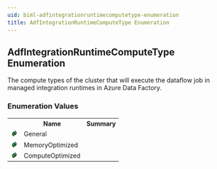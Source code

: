 ```yaml
---
uid: biml-adfintegrationruntimecomputetype-enumeration
title: AdfIntegrationRuntimeComputeType Enumeration
---
```


## AdfIntegrationRuntimeComputeType Enumeration

<div class="LanguageSummary"><div class ="SummaryItem">The compute types of the cluster that will execute the dataflow job in managed integration runtimes in Azure Data Factory.</div></div>
<div class="EnumValueGroup">

### Enumeration Values

<table id="EnumValue" class="MemberList"><tbody><tr><th class="MemberTypeIconColumnHeader">&nbsp;</th><th class="MemberNameColumnHeader">Name</th><th class="MemberSummaryColumnHeader">Summary</th></tr><tr class="cd0"><td align="center" class="MemberTypeIcon"><img src="enumValue.png"></img></td><td class="MemberName">General</td><td class="MemberSummary"></td></tr><tr class="cd1"><td align="center" class="MemberTypeIcon"><img src="enumValue.png"></img></td><td class="MemberName">MemoryOptimized</td><td class="MemberSummary"></td></tr><tr class="cd0"><td align="center" class="MemberTypeIcon"><img src="enumValue.png"></img></td><td class="MemberName">ComputeOptimized</td><td class="MemberSummary"></td></tr></tbody></table>
</div>